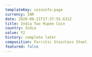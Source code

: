 ```yaml
---
templateKey: coininfo-page
currency: INR
date: 2020-06-21T17:37:55.631Z
title: India Two Rupee Coin
country: India
value: ₹2
history: complete later
composition: Ferritic Stainless Steel
featured: false
---
```

